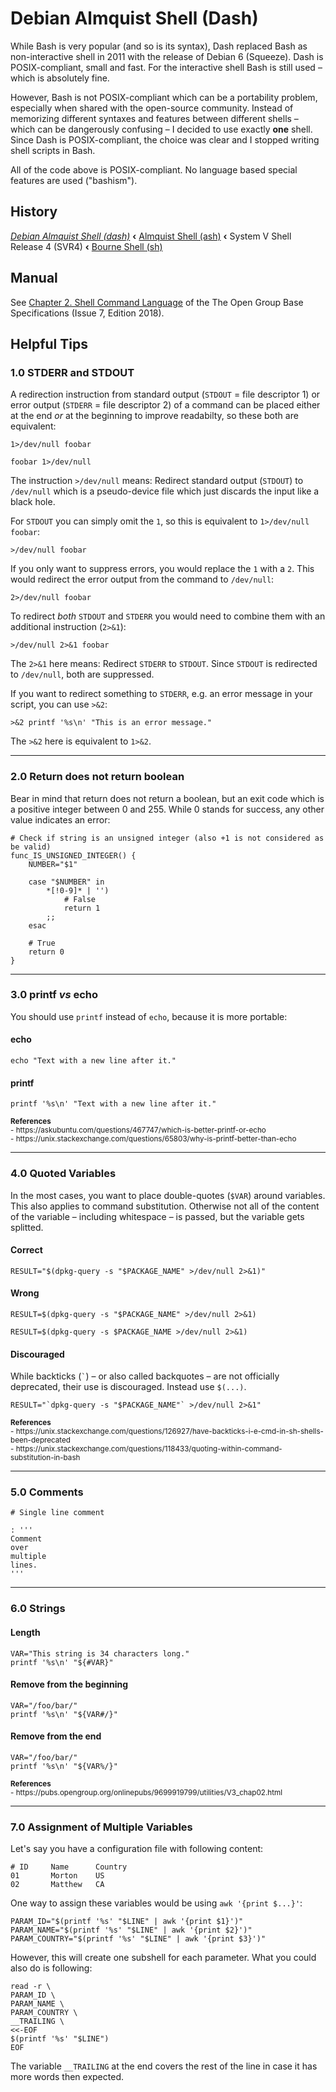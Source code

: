 # Debian Almquist Shell (Dash)

While Bash is very popular (and so is its syntax), Dash replaced Bash as non-interactive shell in 2011 with the release of Debian 6 (Squeeze). Dash is POSIX-compliant, small and fast. For the interactive shell Bash is still used – which is absolutely fine.

However, Bash is not POSIX-compliant which can be a portability problem, especially when shared with the open-source community. Instead of memorizing different syntaxes and features between different shells – which can be dangerously confusing – I decided to use exactly **one** shell. Since Dash is POSIX-compliant, the choice was clear and I stopped writing shell scripts in Bash.

All of the code above is POSIX-compliant. No language based special features are used ("bashism").

## History

[*Debian Almquist Shell (dash)*](https://en.wikipedia.org/wiki/Almquist_shell#Adoption_in_Debian_and_Ubuntu) **‹** [Almquist Shell (ash)](https://en.wikipedia.org/wiki/Almquist_shell) **‹** System V Shell Release 4 (SVR4) **‹** [Bourne Shell (sh)](https://en.wikipedia.org/wiki/Bourne_shell)

## Manual

See [Chapter 2. Shell Command Language](https://pubs.opengroup.org/onlinepubs/9699919799/utilities/V3_chap02.html#tag_18) of the The Open Group Base Specifications (Issue 7, Edition 2018).

## Helpful Tips
### 1.0 STDERR and STDOUT

A redirection instruction from standard output (`STDOUT` = file descriptor 1) or error output (`STDERR` = file descriptor 2) of a command can be placed either at the end *or* at the beginning to improve readabilty, so these both are equivalent:

```shell
1>/dev/null foobar
```

```shell
foobar 1>/dev/null 
```

The instruction `>/dev/null` means: Redirect standard output (`STDOUT`) to `/dev/null` which is a pseudo-device file which just discards the input like a black hole.

For `STDOUT` you can simply omit the `1`, so this is equivalent to `1>/dev/null foobar`:

```shell
>/dev/null foobar
```

If you only want to suppress errors, you would replace the `1` with a `2`. This would redirect the error output from the command to `/dev/null`:

```shell
2>/dev/null foobar
```

To redirect *both* `STDOUT` and `STDERR` you would need to combine them with an additional instruction (`2>&1`):

```shell
>/dev/null 2>&1 foobar
```

The `2>&1` here means: Redirect `STDERR` to `STDOUT`. Since `STDOUT` is redirected to `/dev/null`, both are suppressed.

If you want to redirect something to `STDERR`, e.g. an error message in your script, you can use `>&2`:

```shell
>&2 printf '%s\n' "This is an error message."
```

The `>&2` here is equivalent to `1>&2`.

---

### 2.0 Return does not return boolean

Bear in mind that return does not return a boolean, but an exit code which is a positive integer between 0 and 255. While 0 stands for success, any other value indicates an error:

```shell
# Check if string is an unsigned integer (also +1 is not considered as be valid)
func_IS_UNSIGNED_INTEGER() {
	NUMBER="$1"
	
	case "$NUMBER" in
		*[!0-9]* | '')
			# False
			return 1
		;;
	esac
	
	# True
	return 0
}
```

---

### 3.0 printf *vs* echo

You should use `printf` instead of `echo`, because it is more portable:

#### echo

```shell
echo "Text with a new line after it."
```

#### printf

```shell
printf '%s\n' "Text with a new line after it."
```

<sub>
<b>References</b>
<br>- https://askubuntu.com/questions/467747/which-is-better-printf-or-echo
<br>- https://unix.stackexchange.com/questions/65803/why-is-printf-better-than-echo
</sub>

---

### 4.0 Quoted Variables

In the most cases, you want to place double-quotes (`$VAR`) around variables. This also applies to command substitution. Otherwise not all of the content of the variable – including whitespace – is passed, but the variable gets splitted.

#### Correct

```shell
RESULT="$(dpkg-query -s "$PACKAGE_NAME" >/dev/null 2>&1)"
```

#### Wrong

```shell
RESULT=$(dpkg-query -s "$PACKAGE_NAME" >/dev/null 2>&1)
```

```shell
RESULT=$(dpkg-query -s $PACKAGE_NAME >/dev/null 2>&1)
```

#### Discouraged

While backticks (`` ` ``) – or also called backquotes – are not officially deprecated, their use is discouraged. Instead use `$(...)`.
```shell
RESULT="`dpkg-query -s "$PACKAGE_NAME"` >/dev/null 2>&1"
```

<sub>
<b>References</b>
<br>- https://unix.stackexchange.com/questions/126927/have-backticks-i-e-cmd-in-sh-shells-been-deprecated
<br>- https://unix.stackexchange.com/questions/118433/quoting-within-command-substitution-in-bash
</sub>

---

### 5.0 Comments

```shell
# Single line comment
```

```shell
: '''
Comment
over
multiple
lines.
'''
```

---

### 6.0 Strings

#### Length
```shell
VAR="This string is 34 characters long."
printf '%s\n' "${#VAR}"
```

#### Remove from the beginning
```shell
VAR="/foo/bar/"
printf '%s\n' "${VAR#/}"
```

#### Remove from the end
```shell
VAR="/foo/bar/"
printf '%s\n' "${VAR%/}"
```

<sub>
<b>References</b>
<br>- https://pubs.opengroup.org/onlinepubs/9699919799/utilities/V3_chap02.html
</sub>

---

### 7.0 Assignment of Multiple Variables

Let's say you have a configuration file with following content:

```shell
# ID     Name      Country
01       Morton    US
02       Matthew   CA
```

One way to assign these variables would be using `awk '{print $...}'`:

```shell
PARAM_ID="$(printf '%s' "$LINE" | awk '{print $1}')"
PARAM_NAME="$(printf '%s' "$LINE" | awk '{print $2}')"
PARAM_COUNTRY="$(printf '%s' "$LINE" | awk '{print $3}')"
```

However, this will create one subshell for each parameter. What you could also do is following:

```shell
read -r \
PARAM_ID \
PARAM_NAME \
PARAM_COUNTRY \
__TRAILING \
<<-EOF
$(printf '%s' "$LINE")
EOF
```

The variable `__TRAILING` at the end covers the rest of the line in case it has more words then expected.
